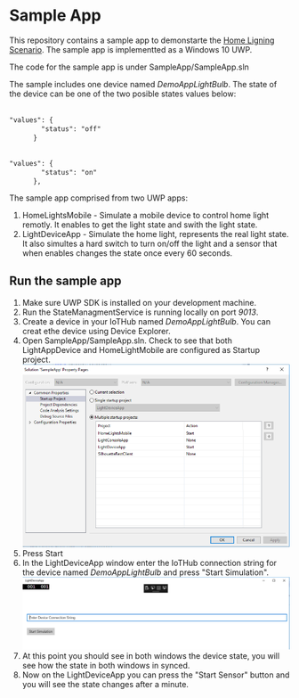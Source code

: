 # Sample App

This repository contains a sample app to demonstarte the [Home Ligning Scenario](lightsSampleScenario.md).
The sample app is implementted as a Windows 10 UWP.

The code for the sample app is under SampleApp/SampleApp.sln

The sample includes one device named *DemoAppLightBulb*.
The state of the device can be one of the two posible states values below:

```

"values": {
        "status": "off"
      }
```
```
      
"values": {
        "status": "on"
      },

```



The sample app comprised from two UWP apps:

1. HomeLightsMobile - Simulate a mobile device to control home light remotly. It enables to get the light state and swith the light state.
2. LightDeviceApp - Simulate the home light, represents the real light state. It also simultes a hard switch to turn on/off the light and a sensor that when enables changes the state once every 60 seconds.

## Run the sample app

1. Make sure UWP SDK is installed on your development machine.
2. Run the StateManagmentService is running locally on port *9013*.
2. Create a device in your IoTHub named *DemoAppLightBulb*. You can creat ethe device using Device Explorer.
3. Open SampleApp/SampleApp.sln. Check to see that both LightAppDevice and HomeLightMobile are configured as Startup project.
        ![startup](images/startup.PNG)
4. Press Start
5. In the LightDeviceApp window enter the IoTHub connection string for the device named *DemoAppLightBulb* and press "Start Simulation".
        ![constring](images/constring.PNG)
6. At this point you should see in both windows the device state, you will see how the state in both windows in synced.
7. Now on the LightDeviceApp you can press the "Start Sensor" button and you will see the state changes after a minute.



